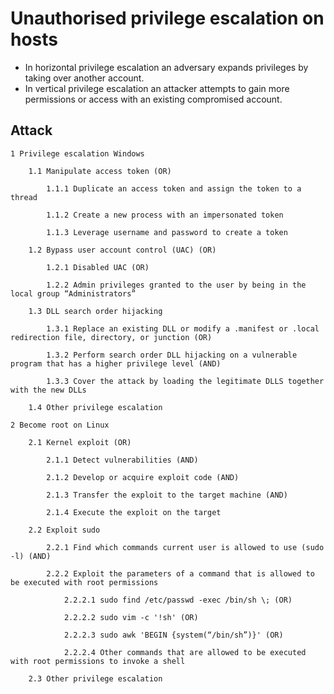 # Unauthorised privilege escalation on hosts

* In horizontal privilege escalation an adversary expands privileges by taking over another account.
* In vertical privilege escalation an attacker attempts to gain more permissions or access with an existing compromised account.

## Attack

    1 Privilege escalation Windows

        1.1 Manipulate access token (OR)

            1.1.1 Duplicate an access token and assign the token to a thread

            1.1.2 Create a new process with an impersonated token

            1.1.3 Leverage username and password to create a token

        1.2 Bypass user account control (UAC) (OR)

            1.2.1 Disabled UAC (OR)

            1.2.2 Admin privileges granted to the user by being in the local group “Administrators”

        1.3 DLL search order hijacking

            1.3.1 Replace an existing DLL or modify a .manifest or .local redirection file, directory, or junction (OR)

            1.3.2 Perform search order DLL hijacking on a vulnerable program that has a higher privilege level (AND)

            1.3.3 Cover the attack by loading the legitimate DLLS together with the new DLLs

        1.4 Other privilege escalation

    2 Become root on Linux

        2.1 Kernel exploit (OR)

            2.1.1 Detect vulnerabilities (AND)

            2.1.2 Develop or acquire exploit code (AND)

            2.1.3 Transfer the exploit to the target machine (AND)

            2.1.4 Execute the exploit on the target

        2.2 Exploit sudo

            2.2.1 Find which commands current user is allowed to use (sudo -l) (AND)

            2.2.2 Exploit the parameters of a command that is allowed to be executed with root permissions

                2.2.2.1 sudo find /etc/passwd -exec /bin/sh \; (OR)

                2.2.2.2 sudo vim -c '!sh' (OR)

                2.2.2.3 sudo awk 'BEGIN {system(“/bin/sh”)}' (OR)

                2.2.2.4 Other commands that are allowed to be executed with root permissions to invoke a shell

        2.3 Other privilege escalation
